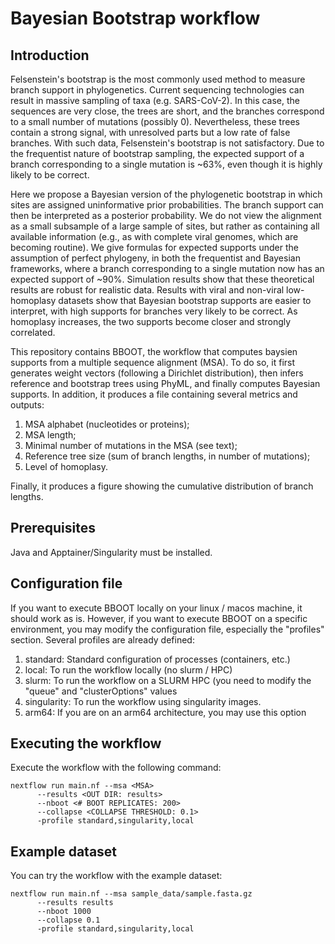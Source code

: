 # Bayesian Bootstrap workflow


## Introduction
Felsenstein's bootstrap is the most commonly used method to measure branch support in phylogenetics. Current sequencing technologies can result in massive sampling of taxa (e.g. SARS-CoV-2). In this case, the sequences are very close, the trees are short, and the branches correspond to a small number of mutations (possibly 0). Nevertheless, these trees contain a strong signal, with unresolved parts but a low rate of false branches. With such data, Felsenstein's bootstrap is not satisfactory. Due to the frequentist nature of bootstrap sampling, the expected support of a branch corresponding to a single mutation is ~63%, even though it is highly likely to be correct.

Here we propose a Bayesian version of the phylogenetic bootstrap in which sites are assigned uninformative prior probabilities. The branch support can then be interpreted as a posterior probability. We do not view the alignment as a small subsample of a large sample of sites, but rather as containing all available information (e.g., as with complete viral genomes, which are becoming routine). We give formulas for expected supports under the assumption of perfect phylogeny, in both the frequentist and Bayesian frameworks, where a branch corresponding to a single mutation now has an expected support of ~90%. Simulation results show that these theoretical results are robust for realistic data. Results with viral and non-viral low-homoplasy datasets show that Bayesian bootstrap supports are easier to interpret, with high supports for branches very likely to be correct. As homoplasy increases, the two supports become closer and strongly correlated.

This repository contains BBOOT, the workflow that computes baysien supports from a multiple sequence alignment (MSA). To do so, it first generates weight vectors (following a Dirichlet distribution), then infers reference and bootstrap trees using PhyML, and finally computes Bayesian supports. In addition, it produces a file containing several metrics and outputs:

1. MSA alphabet (nucleotides or proteins);
2. MSA length;
3. Minimal number of mutations in the MSA (see text);
4. Reference tree size (sum of branch lengths, in number of mutations);
5. Level of homoplasy.

Finally, it produces a figure showing the cumulative distribution of branch lengths.


## Prerequisites

Java and Apptainer/Singularity must be installed.

## Configuration file

If you want to execute BBOOT locally on your linux / macos machine, it should work as is.
However, if you want to execute BBOOT on a specific environment, you may modify the configuration file, especially the "profiles" section. Several profiles are already defined:

1. standard: Standard configuration of processes (containers, etc.)
2. local: To run the workflow locally (no slurm / HPC)
3. slurm: To run the workflow on a SLURM HPC (you need to modify the "queue" and "clusterOptions" values
4. singularity: To run the workflow using singularity images.
5. arm64: If you are on an arm64 architecture, you may use this option

## Executing the workflow

Execute the workflow with the following command:

```
nextflow run main.nf --msa <MSA>
      --results <OUT DIR: results> 
      --nboot <# BOOT REPLICATES: 200> 
      --collapse <COLLAPSE THRESHOLD: 0.1>
      -profile standard,singularity,local
```

## Example dataset

You can try the workflow with the example dataset:

```
nextflow run main.nf --msa sample_data/sample.fasta.gz
      --results results
      --nboot 1000
      --collapse 0.1
      -profile standard,singularity,local
```

